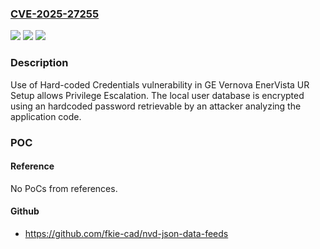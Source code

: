 ### [CVE-2025-27255](https://cve.mitre.org/cgi-bin/cvename.cgi?name=CVE-2025-27255)
![](https://img.shields.io/static/v1?label=Product&message=EnerVista%20UR%20Setup&color=blue)
![](https://img.shields.io/static/v1?label=Version&message=%3D%208.42%20&color=brighgreen)
![](https://img.shields.io/static/v1?label=Vulnerability&message=CWE-798%20Use%20of%20Hard-coded%20Credentials&color=brighgreen)

### Description

Use of Hard-coded Credentials vulnerability in GE Vernova EnerVista UR Setup allows Privilege Escalation. The local user database is encrypted using an hardcoded password retrievable by an attacker analyzing the application code.

### POC

#### Reference
No PoCs from references.

#### Github
- https://github.com/fkie-cad/nvd-json-data-feeds

